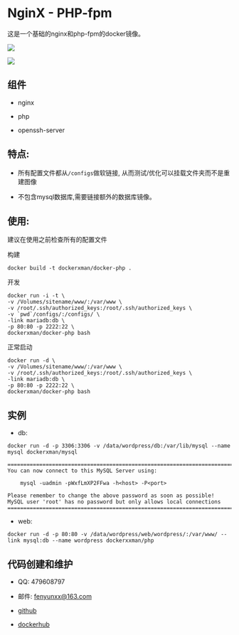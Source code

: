 # NginX - PHP-fpm 

这是一个基础的nginx和php-fpm的docker镜像。

![](https://dn-daoweb-resource.qbox.me/image-icon/nginx.svg)

![](https://dn-daoweb-resource.qbox.me/image-icon/php.svg)

## 组件

* nginx

* php

* openssh-server

## 特点:
* 所有配置文件都从`/configs`做软链接, 从而测试/优化可以挂载文件夹而不是重建图像

* 不包含mysql数据库,需要链接额外的数据库镜像。

## 使用:

建议在使用之前检查所有的配置文件


构建

```
docker build -t dockerxman/docker-php .
```

开发
```    
docker run -i -t \
-v /Volumes/sitename/www/:/var/www \
-v /root/.ssh/authorized_keys:/root/.ssh/authorized_keys \
-v `pwd`/configs/:/configs/ \
-link mariadb:db \
-p 80:80 -p 2222:22 \
dockerxman/docker-php bash
```

正常启动

```
docker run -d \
-v /Volumes/sitename/www/:/var/www \
-v /root/.ssh/authorized_keys:/root/.ssh/authorized_keys \
-link mariadb:db \
-p 80:80 -p 2222:22 \
dockerxman/docker-php bash
```

## 实例

* db: 
```
docker run -d -p 3306:3306 -v /data/wordpress/db:/var/lib/mysql --name mysql dockerxman/mysql
```
```
========================================================================
You can now connect to this MySQL Server using:

    mysql -uadmin -pWxfLmXP2FFwa -h<host> -P<port>

Please remember to change the above password as soon as possible!
MySQL user 'root' has no password but only allows local connections
========================================================================
```

* web:
```
docker run -d -p 80:80 -v /data/wordpress/web/wordpress/:/var/www/ --link mysql:db --name wordpress dockerxxman/php 
```

## 代码创建和维护

* QQ: 479608797

* 邮件: fenyunxx@163.com

* [github](https://github.com/xiongjungit/docker-mysql)

* [dockerhub](https://hub.docker.com/r/dockerxman/)





